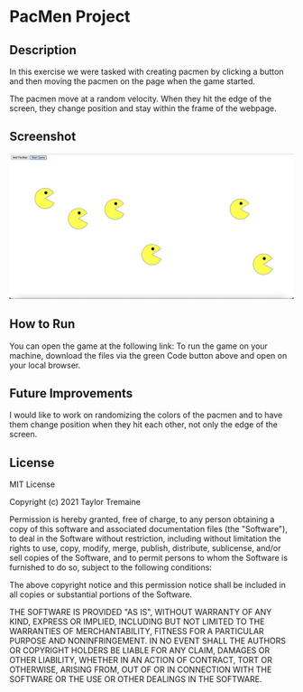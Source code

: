 # PacMen Project

## Description
In this exercise we were tasked with creating pacmen by clicking a button and then moving the pacmen on the page when the game started.

The pacmen move at a random velocity. When they hit the edge of the screen, they change position and stay within the frame of the webpage.

## Screenshot
<img src="pacmenscreenshot.png">

## How to Run
You can open the game at the following link: 
To run the game on your machine, download the files via the green Code button above and open on your local browser.

## Future Improvements
I would like to work on randomizing the colors of the pacmen and to have them change position when they hit each other, not only the edge of the screen.

## License
MIT License

Copyright (c) 2021 Taylor Tremaine

Permission is hereby granted, free of charge, to any person obtaining a copy
of this software and associated documentation files (the "Software"), to deal
in the Software without restriction, including without limitation the rights
to use, copy, modify, merge, publish, distribute, sublicense, and/or sell
copies of the Software, and to permit persons to whom the Software is
furnished to do so, subject to the following conditions:

The above copyright notice and this permission notice shall be included in all
copies or substantial portions of the Software.

THE SOFTWARE IS PROVIDED "AS IS", WITHOUT WARRANTY OF ANY KIND, EXPRESS OR
IMPLIED, INCLUDING BUT NOT LIMITED TO THE WARRANTIES OF MERCHANTABILITY,
FITNESS FOR A PARTICULAR PURPOSE AND NONINFRINGEMENT. IN NO EVENT SHALL THE
AUTHORS OR COPYRIGHT HOLDERS BE LIABLE FOR ANY CLAIM, DAMAGES OR OTHER
LIABILITY, WHETHER IN AN ACTION OF CONTRACT, TORT OR OTHERWISE, ARISING FROM,
OUT OF OR IN CONNECTION WITH THE SOFTWARE OR THE USE OR OTHER DEALINGS IN THE
SOFTWARE.
